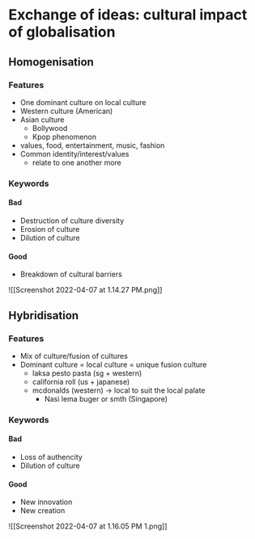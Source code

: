 # Exchange of ideas: cultural impact of globalisation

## Homogenisation

### Features
- One dominant culture on local culture
- Western culture (American)
- Asian culture
	- Bollywood
	- Kpop phenomenon
- values, food, entertainment, music, fashion
- Common identity/interest/values
	- relate to one another more

### Keywords
#### Bad
- Destruction of culture diversity
- Erosion of culture
- Dilution of culture
#### Good
- Breakdown of cultural barriers

![[Screenshot 2022-04-07 at 1.14.27 PM.png]]
## Hybridisation
### Features
- Mix of culture/fusion of cultures
- Dominant culture = local culture = unique fusion culture 
	- laksa pesto pasta (sg + western)
	- california roll (us + japanese)
	- mcdonalds (western) -> local to suit the local palate
		- Nasi lema buger or smth (Singapore)

### Keywords
#### Bad
- Loss of authencity
- Dilution of culture
#### Good
- New innovation
- New creation

![[Screenshot 2022-04-07 at 1.16.05 PM 1.png]]
